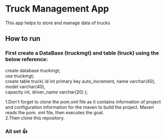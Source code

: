 # Truck Management App
This app helps to store and manage data of trucks 

## How to run
### First create a DataBase (truckmgt) and table (truck) using the below reference:

create database truckmgt;<br>
use truckmgt;<br>
create table truck(
	id int primary key auto_increment,
        name varchar(40),
        model varchar(40),   
        capacity int,
        driver_name varchar(20)
);

1.Don't forget to clone the pom.xml file as it contains information of project and configuration information for the maven to build the project.
Maven reads the pom. xml file, then executes the goal.<br>
2.Then clone this repository.

### All set 👍

